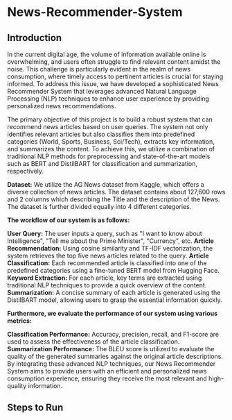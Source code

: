 # News-Recommender-System

## Introduction
In the current digital age, the volume of information available online is overwhelming, and users often struggle to find relevant content amidst the noise. This challenge is particularly evident in the realm of news consumption, where timely access to pertinent articles is crucial for staying informed. To address this issue, we have developed a sophisticated News Recommender System that leverages advanced Natural Language Processing (NLP) techniques to enhance user experience by providing personalized news recommendations.

The primary objective of this project is to build a robust system that can recommend news articles based on user queries. The system not only identifies relevant articles but also classifies them into predefined categories (World, Sports, Business, Sci/Tech), extracts key information, and summarizes the content. To achieve this, we utilize a combination of traditional NLP methods for preprocessing and state-of-the-art models such as BERT and DistilBART for classification and summarization, respectively.

__Dataset:__ We utilize the AG News dataset from Kaggle, which offers a diverse collection of news articles. The dataset contains about 127,600 rows and 2 columns which describing the Title and the description of the News. The dataset is further divided equally into 4 different categories. 

__The workflow of our system is as follows:__

__User Query:__ The user inputs a query, such as "I want to know about Intelligence", "Tell me about the Prime Minister", "Currency", etc.
__Article Recommendation:__ Using cosine similarity and TF-IDF vectorization, the system retrieves the top five news articles related to the query.
__Article Classification:__ Each recommended article is classified into one of the predefined categories using a fine-tuned BERT model from Hugging Face.
__Keyword Extraction:__ For each article, key terms are extracted using traditional NLP techniques to provide a quick overview of the content.
__Summarization:__ A concise summary of each article is generated using the DistilBART model, allowing users to grasp the essential information quickly.

__Furthermore, we evaluate the performance of our system using various metrics:__

__Classification Performance:__ Accuracy, precision, recall, and F1-score are used to assess the effectiveness of the article classification.
__Summarization Performance:__ The BLEU score is utilized to evaluate the quality of the generated summaries against the original article descriptions.
By integrating these advanced NLP techniques, our News Recommender System aims to provide users with an efficient and personalized news consumption experience, ensuring they receive the most relevant and high-quality information.


## Steps to Run

